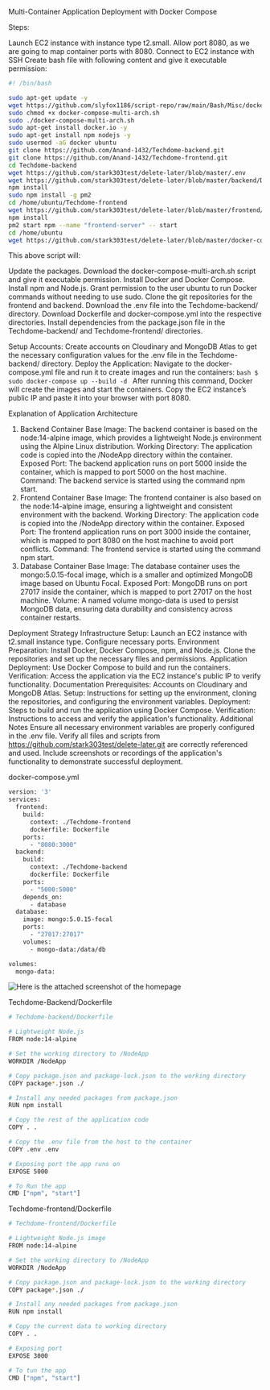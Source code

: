 Multi-Container Application Deployment with Docker Compose

Steps:

Launch EC2 instance with instance type t2.small.
Allow port 8080, as we are going to map container ports with 8080.
Connect to EC2 instance with SSH
Create bash file with following content and give it executable permission:

```bash
#! /bin/bash

sudo apt-get update -y
wget https://github.com/slyfox1186/script-repo/raw/main/Bash/Misc/docker-compose-multi-arch.sh
sudo chmod +x docker-compose-multi-arch.sh
sudo ./docker-compose-multi-arch.sh
sudo apt-get install docker.io -y
sudo apt-get install npm nodejs -y
sudo usermod -aG docker ubuntu
git clone https://github.com/Anand-1432/Techdome-backend.git
git clone https://github.com/Anand-1432/Techdome-frontend.git
cd Techdome-backend
wget https://github.com/stark303test/delete-later/blob/master/.env
wget https://github.com/stark303test/delete-later/blob/master/backend/Dockerfile?raw=true -O Dockerfile
npm install
sudo npm install -g pm2
cd /home/ubuntu/Techdome-frontend
wget https://github.com/stark303test/delete-later/blob/master/frontend/Dockerfile?raw=true -O Dockerfile
npm install
pm2 start npm --name "frontend-server" -- start
cd /home/ubuntu
wget https://github.com/stark303test/delete-later/blob/master/docker-compose.yml?raw=true -O docker-compose.yml
```



This above script will:

Update the packages.
Download the docker-compose-multi-arch.sh script and give it executable permission.
Install Docker and Docker Compose.
Install npm and Node.js.
Grant permission to the user ubuntu to run Docker commands without needing to use sudo.
Clone the git repositories for the frontend and backend.
Download the .env file into the Techdome-backend/ directory.
Download Dockerfile and docker-compose.yml into the respective directories.
Install dependencies from the package.json file in the Techdome-backend/ and Techdome-frontend/ directories.

Setup Accounts:
Create accounts on Cloudinary and MongoDB Atlas to get the necessary configuration values for the .env file in the Techdome-backend/ directory.
Deploy the Application:
Navigate to the docker-compose.yml file and run it to create images and run the containers: ```bash $ sudo docker-compose up --build -d ```
After running this command, Docker will create the images and start the containers.
Copy the EC2 instance’s public IP and paste it into your browser with port 8080.














Explanation of Application Architecture
1. Backend Container
Base Image: The backend container is based on the node:14-alpine image, which provides a lightweight Node.js environment using the Alpine Linux distribution.
Working Directory: The application code is copied into the /NodeApp directory within the container.
Exposed Port: The backend application runs on port 5000 inside the container, which is mapped to port 5000 on the host machine.
Command: The backend service is started using the command npm start.
2. Frontend Container
Base Image: The frontend container is also based on the node:14-alpine image, ensuring a lightweight and consistent environment with the backend.
Working Directory: The application code is copied into the /NodeApp directory within the container.
Exposed Port: The frontend application runs on port 3000 inside the container, which is mapped to port 8080 on the host machine to avoid port conflicts.
Command: The frontend service is started using the command npm start.
3. Database Container
Base Image: The database container uses the mongo:5.0.15-focal image, which is a smaller and optimized MongoDB image based on Ubuntu Focal.
Exposed Port: MongoDB runs on port 27017 inside the container, which is mapped to port 27017 on the host machine.
Volume: A named volume mongo-data is used to persist MongoDB data, ensuring data durability and consistency across container restarts.











Deployment Strategy
Infrastructure Setup:
Launch an EC2 instance with t2.small instance type.
Configure necessary ports.
Environment Preparation:
Install Docker, Docker Compose, npm, and Node.js.
Clone the repositories and set up the necessary files and permissions.
Application Deployment:
Use Docker Compose to build and run the containers.
Verification:
Access the application via the EC2 instance's public IP to verify functionality.
Documentation
Prerequisites: Accounts on Cloudinary and MongoDB Atlas.
Setup: Instructions for setting up the environment, cloning the repositories, and configuring the environment variables.
Deployment: Steps to build and run the application using Docker Compose.
Verification: Instructions to access and verify the application's functionality.
Additional Notes
Ensure all necessary environment variables are properly configured in the .env file.
Verify all files and scripts from https://github.com/stark303test/delete-later.git are correctly referenced and used.
Include screenshots or recordings of the application's functionality to demonstrate successful deployment.














docker-compose.yml

```bash
version: '3'
services:
  frontend:
    build:
      context: ./Techdome-frontend
      dockerfile: Dockerfile
    ports:
      - "8080:3000"
  backend:
    build:
      context: ./Techdome-backend
      dockerfile: Dockerfile
    ports:
      - "5000:5000"
    depends_on:
      - database
  database:
    image: mongo:5.0.15-focal
    ports:
      - "27017:27017"
    volumes:
      - mongo-data:/data/db

volumes:
  mongo-data:
```




















![Here is the attached screenshot of the homepage](https://github.com/stark303test/Techdome-frontend/raw/master/Screenshot%202024-06-20%20231411.jpg)

























Techdome-Backend/Dockerfile
```bash
# Techdome-backend/Dockerfile

# Lightweight Node.js
FROM node:14-alpine

# Set the working directory to /NodeApp
WORKDIR /NodeApp

# Copy package.json and package-lock.json to the working directory
COPY package*.json ./

# Install any needed packages from package.json
RUN npm install

# Copy the rest of the application code
COPY . .

# Copy the .env file from the host to the container
COPY .env .env

# Exposing port the app runs on
EXPOSE 5000

# To Run the app
CMD ["npm", "start"]
```

















Techdome-frontend/Dockerfile
```bash
# Techdome-frontend/Dockerfile

# Lightweight Node.js image 
FROM node:14-alpine

# Set the working directory to /NodeApp
WORKDIR /NodeApp

# Copy package.json and package-lock.json to the working directory
COPY package*.json ./

# Install any needed packages from package.json
RUN npm install

# Copy the current data to working directory
COPY . .

# Exposing port
EXPOSE 3000

# To tun the app
CMD ["npm", "start"]

```



